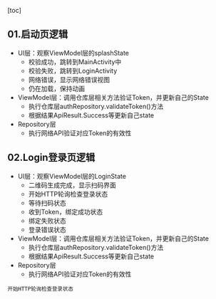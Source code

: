 [toc]

## 01.启动页逻辑

- UI层：观察ViewModel层的splashState
  - 校验成功，跳转到MainActivity中
  - 校验失败，跳转到LoginActivity
  - 网络错误，显示网络错误视图
  - 仍在加载，保持动画
- ViewModel层：调用仓库层相关方法验证Token，并更新自己的State
  - 执行仓库层authRepository.validateToken()方法
  - 根据结果ApiResult.Success等更新自己state
- Repository层
  - 执行网络API验证对应Token的有效性

## 02.Login登录页逻辑

- UI层：观察ViewModel层的LoginState
  - 二维码生成完成，显示扫码界面
  - 开始HTTP轮询检查登录状态
  - 等待扫码状态
  - 收到Token，绑定成功状态
  - 绑定失败状态
  - 登录错误状态
- ViewModel层：调用仓库层相关方法验证Token，并更新自己的State
  - 执行仓库层authRepository.validateToken()方法
  - 根据结果ApiResult.Success等更新自己state
- Repository层
  - 执行网络API验证对应Token的有效性

```
开始HTTP轮询检查登录状态
```

